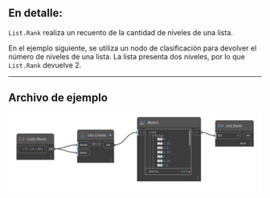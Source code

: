 ## En detalle:
`List.Rank` realiza un recuento de la cantidad de niveles de una lista.

En el ejemplo siguiente, se utiliza un nodo de clasificación para devolver el número de niveles de una lista. La lista presenta dos niveles, por lo que `List.Rank` devuelve 2.

___
## Archivo de ejemplo

![List.Rank](./List.Rank_img.jpg)
